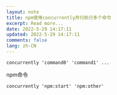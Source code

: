 ```yaml
---
layout: note
title: npm使用concurrently并行执行多个命令
excerpt: Read more...
date: 2022-5-29 14:17:11
updated: 2022-5-29 14:17:11
comments: false
lang: zh-CN
---
```


`concurrently 'command0' 'command1' ...`

npm命令

`concurrently 'npm:start' 'npm:other'`
  